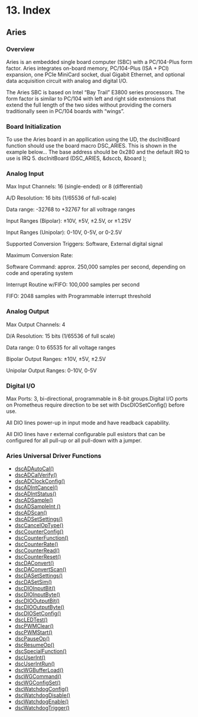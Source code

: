 # 13. Index

## Aries

### Overview

Aries is an embedded single board computer \(SBC\) with a PC/104-Plus form factor. Aries integrates on-board memory, PC/104-Plus \(ISA + PCI\) expansion, one PCIe MiniCard socket, dual Gigabit Ethernet, and optional data acquisition circuit with analog and digital I/O.

The Aries SBC is based on Intel “Bay Trail” E3800 series processors. The form factor is similar to PC/104 with left and right side extensions that extend the full length of the two sides without providing the corners traditionally seen in PC/104 boards with “wings”.

### Board Initialization

To use the Aries board in an appllication using the UD, the dscInitBoard function should use the board macro DSC\_ARIES. This is shown in the example below... The base address should be 0x280 and the default IRQ to use is IRQ 5. dscInitBoard \(DSC\_ARIES, &dsccb, &board \);

### Analog Input

Max Input Channels: 16 \(single-ended\) or 8 \(differential\) 

A/D Resolution: 16 bits \(1/65536 of full-scale\) 

Data range: -32768 to +32767 for all voltrage ranges 

Input Ranges \(Bipolar\): ±10V, ±5V, ±2.5V, or ±1.25V 

Input Ranges \(Unipolar\): 0-10V, 0-5V, or 0-2.5V 

Supported Conversion Triggers: Software, External digital signal 

Maximum Conversion Rate: 

Software Command: approx. 250,000 samples per second, depending on code and operating system 

Interrupt Routine w/FIFO: 100,000 samples per second 

FIFO: 2048 samples with Programmable interrupt threshold

### Analog Output

Max Output Channels: 4 

D/A Resolution: 15 bits \(1/65536 of full scale\) 

Data range: 0 to 65535 for all voltage ranges 

Bipolar Output Ranges: ±10V, ±5V, ±2.5V 

Unipolar Output Ranges: 0-10V, 0-5V

### Digital I/O

Max Ports: 3, bi-directional, programmable in 8-bit groups.Digital I/O ports on Prometheus require direction to be set with DscDIOSetConfig\(\) before use. 

All DIO lines power-up in input mode and have readback capability. 

All DIO lines have r external configurable pull esistors that can be configured for all pull-up or all pull-down with a jumper.

### Aries Universal Driver Functions

* [dscADAutoCal\(\) ](../14.-universal-driver-apis/dscadautocal.md)
* [dscADCalVerify\(\)](../14.-universal-driver-apis/dscadcalverify.md) 
* [dscADClockConfig\(\) ](../14.-universal-driver-apis/dscadclockconfig.md)
* [dscADIntCancel\(\)](../14.-universal-driver-apis/dscadintcancel.md) 
* [dscADIntStatus\(\) ](../14.-universal-driver-apis/dscadintstatus.md)
* [dscADSample\(\) ](../14.-universal-driver-apis/dscadsample.md)
* [dscADSampleInt \(\) ](../14.-universal-driver-apis/dscadsampleint.md)
* [dscADScan\(\) ](../14.-universal-driver-apis/dscadscan.md)
* [dscADSetSettings\(\)](../14.-universal-driver-apis/dscadsetsettings.md) 
* [dscCancelOpType\(\)](../14.-universal-driver-apis/dsccanceloptype.md) 
* [dscCounterConfig\(\)](../14.-universal-driver-apis/dsccounterconfig.md) 
* [dscCounterFunction\(\) ](../14.-universal-driver-apis/dsccounterfunction.md)
* [dscCounterRate\(\)](../14.-universal-driver-apis/dsccounterrate.md) 
* [dscCounterRead\(\)](../14.-universal-driver-apis/dsccounterread.md) 
* [dscCounterReset\(\)](../14.-universal-driver-apis/dsccounterreset.md) 
* [dscDAConvert\(\)](../14.-universal-driver-apis/dscdaconvert.md) 
* [dscDAConvertScan\(\)](../14.-universal-driver-apis/dscdaconvertscan.md) 
* [dscDASetSettings\(\)](../14.-universal-driver-apis/dscdasetsettings.md) 
* [dscDASetSim\(\)](../14.-universal-driver-apis/dscdasetsim.md) 
* [dscDIOInputBit\(\)](../14.-universal-driver-apis/dscdioinputbit.md) 
* [dscDIOInputByte\(\) ](../14.-universal-driver-apis/dscdioinputbyte.md)
* [dscDIOOutputBit\(\) ](../14.-universal-driver-apis/dscdiooutputbit.md)
* [dscDIOOutputByte\(\)](../14.-universal-driver-apis/dscdiooutputbyte.md) 
* [dscDIOSetConfig\(\)](../14.-universal-driver-apis/dscdiosetconfig.md) 
* [dscLEDTest\(\) ](../14.-universal-driver-apis/dscledtest.md)
* [dscPWMClear\(\)](../14.-universal-driver-apis/dscpwmclear.md) 
* [dscPWMStart\(\)](../14.-universal-driver-apis/dscpwmstart.md) 
* [dscPauseOp\(\)](../14.-universal-driver-apis/dscpauseop.md) 
* [dscResumeOp\(\)](../14.-universal-driver-apis/dscresumeop.md) 
* [dscSpecialFunction\(\)](../14.-universal-driver-apis/dscspecialfunction.md) 
* [dscUserInt\(\)](../14.-universal-driver-apis/dscuserint.md) 
* [dscUserIntRun\(\) ](../14.-universal-driver-apis/dscuserintrun.md)
* [dscWGBufferLoad\(\)](../14.-universal-driver-apis/dscwgbufferload.md) 
* [dscWGCommand\(\)](../14.-universal-driver-apis/dscwgcommand.md) 
* [dscWGConfigSet\(\)](../14.-universal-driver-apis/dscwgconfigset.md) 
* [dscWatchdogConfig\(\)](../14.-universal-driver-apis/dscwatchdogconfig.md) 
* [dscWatchdogDisable\(\)](../14.-universal-driver-apis/dscwatchdogdisable.md) 
* [dscWatchdogEnable\(\)](../14.-universal-driver-apis/dscwatchdogenable.md) 
* [dscWatchdogTrigger\(\)](../14.-universal-driver-apis/dscwatchdogtrigger.md)

